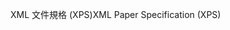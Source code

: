 <span data-ttu-id="9e358-101">XML 文件規格 (XPS)</span><span class="sxs-lookup"><span data-stu-id="9e358-101">XML Paper Specification (XPS)</span></span>
